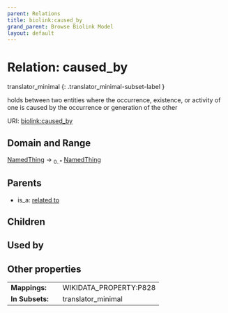 ```yaml
---
parent: Relations
title: biolink:caused_by
grand_parent: Browse Biolink Model
layout: default
---
```


# Relation: caused_by

translator_minimal
{: .translator_minimal-subset-label }


holds between two entities where the occurrence, existence, or activity of one is caused by the occurrence or  generation of the other

URI: [biolink:caused_by](https://w3id.org/biolink/vocab/caused_by)

## Domain and Range

[NamedThing](NamedThing.md) ->  <sub>0..*</sub> [NamedThing](NamedThing.md)

## Parents

 *  is_a: [related to](related_to.md)

## Children


## Used by


## Other properties

|  |  |  |
| --- | --- | --- |
| **Mappings:** | | WIKIDATA_PROPERTY:P828 |
| **In Subsets:** | | translator_minimal |

